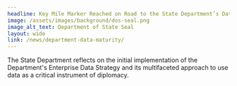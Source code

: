 ```yaml
---
headline: Key Mile Marker Reached on Road to the State Department’s Data Maturity
image: /assets/images/background/dos-seal.png
image_alt_text: Department of State Seal
layout: wide
link: /news/department-data-maturity/
---
```


The State Department reflects on the initial implementation of the Department's Enterprise Data Strategy and its multifaceted approach to use data as a critical instrument of diplomacy. 